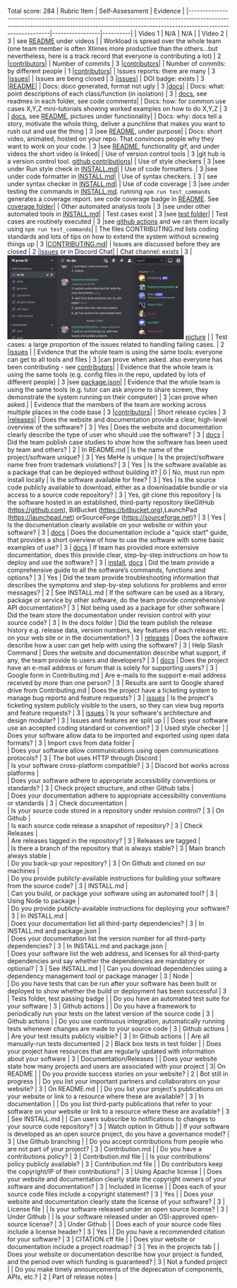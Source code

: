 Total score: 284
| Rubric Item                                                                                                                                                                             | Self-Assessment | Evidence |
|-----------------------------------------------------------------------------------------------------------------------------------------------------------------------------------------|-----------------|----------|
| Video 1 | N/A | N/A |
| Video 2 |      3       | see [README](https://github.com/CSC510-G35-Fall2022/Mental_Health/blob/main/README.md) under videos |
| Workload is spread over the whole team (one team member is often Xtimes more productive than the others...but nevertheless, here is a track record that everyone is contributing a lot) |        2         |[contributors](https://github.com/CSC510-G35-Fall2022/Mental_Health/graphs/contributors)|
| Number of commits                                                                                                                                                                       |         3        |[contributors](https://github.com/CSC510-G35-Fall2022/Mental_Health/graphs/contributors)|
| Number of commits: by different people                                                                                                                                                  |         1        |[contributors](https://github.com/CSC510-G35-Fall2022/Mental_Health/graphs/contributors)|
| Issues reports: there are many                                                                                                                                                          |         3        |[issues](https://github.com/CSC510-G35-Fall2022/Mental_Health/issues)|
| Issues are being closed                                                                                                                                                                 |         3        |[issues](https://github.com/CSC510-G35-Fall2022/Mental_Health/issues?q=is%3Aissue+is%3Aclosed)|
| DOI badge: exists                                                                                                                                                                       |        3         |[README](https://github.com/CSC510-G35-Fall2022/Mental_Health/blob/main/README.md)|
| Docs: doco generated, format not ugly                                                                                                                                                   |        3         |[docs](https://github.com/CSC510-G35-Fall2022/Mental_Health/tree/main/docs)|
| Docs: what: point descriptions of each class/function (in isolation)                                                                                                                    |        3         | [docs](https://github.com/CSC510-G35-Fall2022/Mental_Health/tree/main/docs), see readmes in each folder, see code comments|
| Docs: how: for common use cases X,Y,Z mini-tutorials showing worked examples on how to do X,Y,Z                                                                                         |         3        | [docs](https://github.com/CSC510-G35-Fall2022/Mental_Health/tree/main/docs), see [README](https://github.com/CSC510-G35-Fall2022/Mental_Health/blob/main/README.md), pictures under functionality|
| Docs: why: docs tell a story, motivate the whole thing, deliver a punchline that makes you want to rush out and use the thing                                                           |          3       |see [README](https://github.com/CSC510-G35-Fall2022/Mental_Health/blob/main/README.md), under purpose|
| Docs: short video, animated, hosted on your repo. That convinces people why they want to work on your code.                                                                             |          3       |see [README](https://github.com/CSC510-G35-Fall2022/Mental_Health/blob/main/README.md), functionality gif, and under videos the short video is linked|
| Use of version control tools                                                                                                                                                            |         3        |git hub is a version control tool. [github contributions](https://github.com/CSC510-G35-Fall2022/Mental_Health/graphs/contributors)|
| Use of style checkers                                                                                                                                                                   |         3        |see under Run style check in [INSTALL.md](https://github.com/CSC510-G35-Fall2022/SmartSpend2/main/INSTALL.md)|
| Use of code formatters.                                                                                                                                                                 |          3       |see under code formatter in [INSTALL.md](https://github.com/CSC510-G35-Fall2022/SmartSpend2/blob/main/INSTALL.md)|
| Use of syntax checkers. |  3   | see under syntax checker in [INSTALL.md](https://github.com/CSC510-G35-Fall2022/Mental_Health/blob/main/INSTALL.md)|
| Use of code coverage                                                                                                                                                                    |         3        |see under testing the commands in [INSTALL.md](https://github.com/CSC510-G35-Fall2022/SmartSpend2/blob/main/INSTALL.md). running `npm run test_commands` generates a coverage report. see code coverage badge in [README](https://github.com/CSC510-G35-Fall2022/Mental_Health/blob/main/README.md). See [coverage folder](https://github.com/CSC510-G35-Fall2022/SmartSpend2/tree/main/coverage)|
| Other automated analysis tools                                                                                                                                                          |         3        |see under other automated tools in [INSTALL.md](https://github.com/CSC510-G35-Fall2022/SmartSpend2/blob/main/INSTALL.md)|
| Test cases exist                                                                                                                                                                        |         3        |see [test folder](https://github.com/CSC510-G35-Fall2022/Mental_Health/tree/main/test)|
| Test cases are routinely executed                                                                                                                                                       |         3        |see [github actions](https://github.com/CSC510-G35-Fall2022/Mental_Health/actions) and we ran them locally using `npm run test_commands`|
| The files CONTRIBUTING.md lists coding standards and lots of tips on how to extend the system without screwing things up                                                                |         3        |[CONTRIBUTING.md](https://github.com/CSC510-G35-Fall2022/Mental_Health/blob/main/CONTRIBUTING.md)|
| Issues are discussed before they are closed                                                                                                                                             |         2        |[issues](https://github.com/CSC510-G35-Fall2022/Mental_Health/issues?q=is%3Aissue+is%3Aclosed) or in Discord Chat|
| Chat channel: exists                                                                                                                                                                    |         3        |     <img src="https://github.com/CSC510-G35-Fall2022/Mental_Health/blob/main/images/Screen%20Shot%202022-10-07%20at%2012.34.32%20AM.png" width=400>   [picture](https://github.com/CSC510-G35-Fall2022/Mental_Health/blob/main/images/chat.png)    |
| Test cases: a large proportion of the issues related to handling failing cases.                                                                                                         |        2         |[issues](https://github.com/CSC510-G35-Fall2022/Mental_Health/issues) |
| Evidence that the whole team is using the same tools: everyone can get to all tools and files                                                                                           |        3         |can prove when asked. also everyone has been contributing - see [contributors](https://github.com/CSC510-G35-Fall2022/Mental_Health/graphs/contributors)|
| Evidence that the whole team is using the same tools (e.g. config files in the repo, updated by lots of different people)                                                               |       3          |see [package.json](https://github.com/CSC510-G35-Fall2022/Mental_Health/blob/main/package.json)|
| Evidence that the whole team is using the same tools (e.g. tutor can ask anyone to share screen, they demonstrate the system running on their computer)                                 |        3         |can prove when asked.|
| Evidence that the members of the team are working across multiple places in the code base                                                                                               |         3        |[contributors](https://github.com/CSC510-G35-Fall2022/Mental_Health/graphs/contributors)|
| Short release cycles                                                                                                                                                                    |        3         |[releases](https://github.com/CSC510-G35-Fall2022/Mental_Health/releases)|
| Does the website and documentation provide a clear, high-level overview of the software?                                                                                                                       |  3     | Yes
| Does the website and documentation clearly describe the type of user who should use the software?                                                                                                              |  3     | [docs](https://csc510-g35-fall2022.github.io/Mental_Health/index.html)
| Did the team publish case studies to show how the software has been used by team and others?                                                                                                                   |  2     | In README.md
| Is the name of the project/software unique?                                                                                                                                                                    |   3    | Yes MeHe is unique
| Is the project/software name free from trademark violations?                                                                                                                                                   |   3    | Yes
| Is the software available as a package that can be deployed without building it?                                                                                                                               |   0    | No, must run npm install locally
| Is the software available for free?                                                                                                                                                                            |   3    | Yes
| Is the source code publicly available to download, either as a downloadable bundle or via access to a source code repository?                                                                                  |   3    | Yes, git clone this repository
| Is the software hosted in an established, third-party repository likeGitHub (https://github.com), BitBucket (https://bitbucket.org),LaunchPad (https://launchpad.net) orSourceForge (https://sourceforge.net)? |   3    | Yes
| Is the documentation clearly available on your website or within your software?                                                                                                                                |   3    | [docs](https://csc510-g35-fall2022.github.io/Mental_Health/index.html)
| Does the documentation include a "quick start" guide, that provides a short overview of how to use the software with some basic examples of use?                                                               |   3    | [docs](https://csc510-g35-fall2022.github.io/Mental_Health/index.html)
| If team has provided more extensive documentation, does this provide clear, step-by-step instructions on how to deploy and use the software?                                                                   |   3    | [install](https://github.com/CSC510-G35-Fall2022/csc510-g35-hw2/blob/main/INSTALL.md), [docs](https://csc510-g35-fall2022.github.io/Mental_Health/index.html)
| Did the team provide a comprehensive guide to all the software’s commands, functions and options?                                                                                                              |    3   | Yes
| Did the team provide troubleshooting information that describes the symptoms and step-by-step solutions for problems and error messages?                                                                       |   2    | See INSTALL.md
| If the software can be used as a library, package or service by other software, do the team provide comprehensive API documentation?                                                                           |   3    | Not being used as a package for other software
| Did the team store the documentation under revision control with your source code?                                                                                                                             |   3    | In the docs folder
| Did the team publish the release history e.g. release data, version numbers, key features of each release etc. on your web site or in the documentation? |  3     | [releases](https://github.com/CSC510-G35-Fall2022/Mental_Health/releases)
| Does the software describe how a user can get help with using the software?                                                                                                                                    |   3    | Help Slash Command
| Does the website and documentation describe what support, if any, the team provide to users and developers?                                                                                                    |    3   | [docs](https://csc510-g35-fall2022.github.io/Mental_Health/index.html)
| Does the project have an e-mail address or forum that is solely for supporting users?                                                                                                                          |    3   | Google form in Contributing.md
| Are e-mails to the support e-mail address received by more than one person?                                                                                                                                    |   3    | Results are sent to Google shared drive from Contributing.md
| Does the project have a ticketing system to manage bug reports and feature requests?                                                                                                                           |   3    | [issues](https://github.com/CSC510-G35-Fall2022/Mental_Health/issues?q=is%3Aissue+is%3Aclosed)
| Is the project's ticketing system publicly visible to the users, so they can view bug reports and feature requests?                                                                                            |   3    | [issues](https://github.com/CSC510-G35-Fall2022/Mental_Health/issues?q=is%3Aissue+is%3Aclosed) 
| Is your software's architecture and design modular? | 3 | Issues and features are split up |
| Does your software use an accepted coding standard or convention? | 3 | Used style checker |
| Does your software allow data to be imported and exported using open data formats? | 3 | Import csvs from data folder |                                                                                        
| Does your software allow communications using open communications protocols? | 3 | The bot uses HTTP through Discord |                                                                                    
| Is your software cross-platform compatible? | 3 | Discord bot works across platforms |                                                                                          
| Does your software adhere to appropriate accessibility conventions or standards? | 3 |  Check project structure, and other Github tabs |                                                                                          
| Does your documentation adhere to appropriate accessibility conventions or standards | 3 | Check documentation |                                                                                          
| Is your source code stored in a repository under revision control? | 3 | On Github |                                                                                          
| Is each source code release a snapshot of repository? | 3 | Check Releases |                                                                                          
| Are releases tagged in the repository? | 3 | Releases are tagged |                                                                                         
| Is there a branch of the repository that is always stable? | 3 | Main branch always stable |                                                                                          
| Do you back-up your repository? | 3 | On Github and cloned on our machines |                                                                                          
| Do you provide publicly-available instructions for building your software from the source code? | 3 | INSTALL.md |                                                                                          
| Can you build, or package your software using an automated tool? | 3 | Using Node to package |                                                                                          
| Do you provide publicly-available instructions for deploying your software? | 3 | In INSTALL.md |                                                                                          
| Does your documentation list all third-party dependencies? | 3 | In INSTALL.md and package.json |                                                                                          
| Does your documentation list the version number for all third-party dependencies? | 3 | In INSTALL.md and package.json |                                                                                          
| Does your software list the web address, and licenses for all third-party dependencies and say whether the dependencies are mandatory or optional? | 3 | See INSTALL.md |
| Can you download dependencies using a dependency management tool or package manager | 3 | Node |                                                                                          
| Do you have tests that can be run after your software has been built or deployed to show whether the build or deployment has been successful | 3 | Tests folder, test passing badge |
| Do you have an automated test suite for your software | 3 | Github actions |
| Do you have a framework to periodically run your tests on the latest version of the source code | 3 | Github actions |
| Do you use continuous integration, automatically running tests whenever changes are made to your source code | 3 | Github actions |
| Are your test results publicly visible? | 3 | In Github actions |
| Are all manually-run tests documented | 2 | Black box tests in test folder |
| Does your project have resources that are regularly updated with information about your software | 3 | Documentation/Releases |
| Does your website state how many projects and users are associated with your project | 3| On README |
| Do you provide success stories on your website? | 2 | Bot still in progress |
| Do you list your important partners and collaborators on your website? | 3 | On README.md |
| Do you list your project's publications on your website or link to a resource where these are available? | 3 | In documentation |
| Do you list third-party publications that refer to your software on your website or link to a resource where these are available? | 3 | See INSTALL.md |
| Can users subscribe to notifications to changes to your source code repository? | 3 | Watch option in Github |
| If your software is developed as an open source project, do you have a governance model? | 3 | Use Github branching |
| Do you accept contributions from people who are not part of your project? | 3 | Contribution.md |
| Do you have a contributions policy? | 3 | Contribution.md file |
| Is your contributions' policy publicly available? | 3 | Contribution.md file |
| Do contributors keep the copyright/IP of their contributions? | 3 | Using Apache license |
| Does your website and documentation clearly state the copyright owners of your software and documentation? | 3 | Included in license |
| Does each of your source code files include a copyright statement? | 3 | Yes |
| Does your website and documentation clearly state the license of your software? | 3 | License file |
| Is your software released under an open source license? | 3 | Under Github |
| Is your software released under an OSI-approved open-source license? | 3 | Under Github |
| Does each of your source code files include a license header? | 3 |  Yes |
| Do you have a recommended citation for your software? | 3 | CITATION.cff file |
| Does your website or documentation include a project roadmap? | 3 | Yes in the projects tab |
| Does your website or documentation describe how your project is funded, and the period over which funding is guaranteed? | 3 | Not a funded project |
| Do you make timely announcements of the deprecation of components, APIs, etc.? | 2 | Part of release notes |
